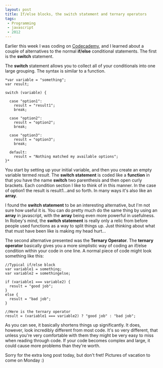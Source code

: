 ```yaml
---
layout: post
title: If/else blocks, the switch statement and ternary operators  
tags: 
 - Programming
 - javascript
 - 2012
---
```


Earlier this week I was coding on [Codecademy](http://www.codecademy.com/#!/exercises/0), and I learned about a couple of alternatives to the normal **if/else** conditional statements.  The first is the **switch** statement.

The **switch** statement allows you to collect all of your conditionals into one large grouping.  The syntax is similar to a function.
    
    *var variable = "something";
    var result;

    switch (variable) {
    
      case "option1":
        result = "result1";
        break;
        
      case "option2":
        result = "option2";  
        break;
        
      case "option3":
        result = "option3";
        break;
    
      default:
        result = "Nothing matched my available options";
    }*

You start by setting up your initial variable, and then you create an empty variable termed *result*.  The **switch statement** is coded like a **function** in that you have the name **switch** two parenthesis and then open curly brackets.  Each condition section I like to think of in this manner.  In the case of option1 the result is result1...and so forth.  In many ways it's also like an **array**.

I found the **switch statement** to be an interesting alternative, but I'm not sure how useful it is.  You can do pretty much do the same thing by using an **array** in javascript, with the **array** being even more powerful in usefulness.  In Robey's mind, the **switch statement** is really only a relic from before people used functions as a way to split things up.  Just thinking about what that must have been like is making my head hurt...  

The second alternative presented was the **Ternary Operator**.  The **ternary operator** basically gives you a more simplistic way of coding an if/else condition within your code in one line.  A normal piece of code might look something like this:

    //Typical if/else block
    var variable1 = something;
    var variable2 = somethingelse; 
    
    if (variable1 === variable2) {
      result = "good job";
    }
    else {
      result = "bad job";
    }

    //Here is the ternary operator
    result = (variable1 === variable2) ? "good job" : "bad job";

As you can see, it basically shortens things up significantly.  It does, however, look incredibly different from most code.  It's so very different, that unless you're very comfortable with them they might be very easy to miss when reading through code.  If your code becomes complex and large, it could cause more problems than they're worth.

Sorry for the extra long post today, but don't fret!  Pictures of vacation to come on Monday :)  
